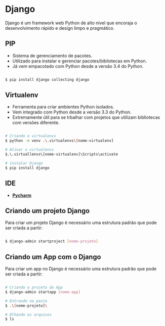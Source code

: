 # Django
Django é um framework web Python de alto nível que encoraja o desenvolvimento rápido e design limpo e pragmático.
## PIP
* Sistema de gerenciamento de pacotes.
* Utilizado para instalar e gerenciar pacotes/bibliotecas em Python.
* Já vem empacotado com Python desde a versão 3.4 do Python.

```bash

$ pip install django collecting django

```

## Virtualenv
* Ferramenta para criar ambientes Python isolados.
* Vem integrado com Python desde a versão 3.3 do Python.
* Extremamente útil para se trbalhar com projetos que utilizam bibliotecas com versões diferente.

```bash

# Criando o virtualenvs
$ python -m venv .\.virtualenvs\[nome-virtualenv]

# Ativar o virtualenvs
$.\.virtuallenvs\[nome-virtualenv]\Scripts\activate

# instalar Django
$ pip install django

```

## IDE

- **[Pycharm](https://www.jetbrains.com/pt-br/pycharm/)**

## Criando um projeto Django
Para criar um projeto Django é necessário uma estrutura padrão que pode ser criada a partir:

```bash

$ django-admin startproject [nome-projeto]

```

## Criando um App com o Django
Para criar um app no Django é necessário uma estrutura padrão que pode ser criada a partir:

```bash

# Criando o projeto do App
$ django-admin startapp [nome-app]

# Entrando na pasta
$ .\[nome-projeto]\

# Olhando os arquivos
$ ls

```

